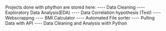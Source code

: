  Projects done with  phython are stored here:
 ---- Data Cleaning 
 ---- Exploratory Data Analysis(EDA)
 ---- Data Correlation hypothesis (Test)
 ---- Webscrappng
 ---- BMI Calculator
 ---- Automated File sorter
----  Pulling Data with API
---- Data Cleaning and Analysis wiith Python


